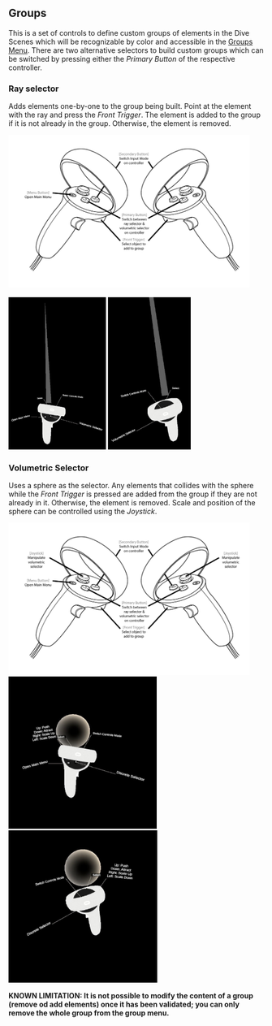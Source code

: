 ## Groups
This is a set of controls to define custom groups of elements in the Dive Scenes which will be recognizable by color and accessible in the [Groups Menu](/articles/UserManual/UIMenus/groups_menu.html). There are two alternative selectors to build custom groups which can be switched by pressing either the *Primary Button* of the respective controller.

### Ray selector
Adds elements one-by-one to the group being built. Point at the element with the ray and press the *Front Trigger*. The element is added to the group if it is not already in the group. Otherwise, the element is removed.

<img src="../../../resources/images/schematics/Quest2_controller_switch_input_ray.png" alt="Group Ray Inputs" style="height: 300px;"/>
<br/><br/>
<img src="../../../resources/images/controls/left_ray_group.jpg" alt="Left Ray Group" style="height: 300px;"/>
<img src="../../../resources/images/controls/right_ray_group.jpg" alt="Right Ray Group" style="height: 300px;"/>

### Volumetric Selector
Uses a sphere as the selector. Any elements that collides with the sphere while the *Front Trigger* is pressed are added from the group if they are not already in it. Otherwise, the element is removed. Scale and position of the sphere can be controlled using the *Joystick*.

<img src="../../../resources/images/schematics/Quest2_controller_switch_input_volumetric.png" alt="Group Ray Inputs" style="height: 300px;"/>

<img src="../../../resources/images/controls/left_volumetric_group.jpg" alt="Left Volumetric Group" style="height: 300px;"/>
<img src="../../../resources/images/controls/right_volumetric_group.jpg" alt="Right Volumetric Group" style="height: 300px;"/>

**KNOWN LIMITATION: It is not possible to modify the content of a group (remove od add elements) once it has been validated; you can only remove the whole group from the group menu.**